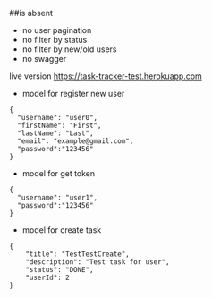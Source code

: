   ##is absent
- no user pagination
- no filter by status
- no filter by new/old users
- no swagger

live version https://task-tracker-test.herokuapp.com

- model for register new user
```
{
  "username": "user0",
  "firstName": "First",
  "lastName": "Last",
  "email": "example@gmail.com",
  "password":"123456"
}
```
- model for get token

```
{
  "username": "user1",
  "password":"123456"
}
```

- model for create task
```
{
    "title": "TestTestCreate",
    "description": "Test task for user",
    "status": "DONE",
    "userId": 2
}
```

